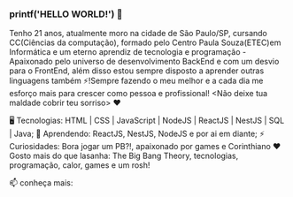 ### printf('HELLO WORLD!') 👋
Tenho 21 anos, atualmente moro na cidade de São Paulo/SP, cursando CC(Ciências da computação), formado pelo Centro Paula Souza(ETEC)em Informática e um eterno aprendiz de tecnologia e programação - Apaixonado pelo universo de desenvolvimento BackEnd e com um desvio para o FrontEnd, além disso estou sempre disposto a aprender outras linguagens também ⚡!Sempre fazendo o meu melhor e a cada dia me esforço mais para crescer como pessoa e profissional! <Não deixe tua maldade cobrir teu sorriso> ❤

🖥️ Tecnologias: HTML | CSS | JavaScript | NodeJS | ReactJS | NestJS | SQL | Java;
🌱 Aprendendo: ReactJS, NestJS, NodeJS e por ai em diante;
⚡ Curiosidades: Bora jogar um PB?!, apaixonado por games e Corinthiano
❤️ Gosto mais do que lasanha: The Big Bang Theory, tecnologias, programação, calor, games e um rosh!

📫 conheça mais:
